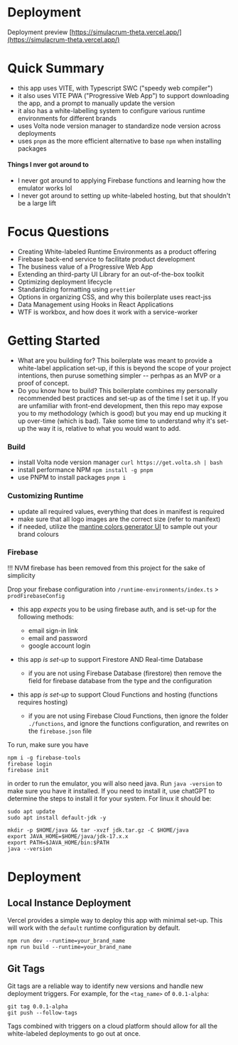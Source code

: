 # Deployment

Deployment preview [https://simulacrum-theta.vercel.app/](https://simulacrum-theta.vercel.app/)

# Quick Summary

- this app uses VITE, with Typescript SWC ("speedy web compiler")
- it also uses VITE PWA ("Progressive Web App") to support downloading the app, and a prompt to manually update the version
- it also has a white-labelling system to configure various runtime environments for different brands
- uses Volta node version manager to standardize node version across deployments
- uses `pnpm` as the more efficient alternative to base `npm` when installing packages

#### Things I nver got around to

- I never got around to applying Firebase functions and learning how the emulator works lol
- I never got around to setting up white-labeled hosting, but that shouldn't be a large lift

# Focus Questions

- Creating White-labeled Runtime Environments as a product offering
- Firebase back-end service to facilitate product development
- The business value of a Progressive Web App
- Extending an third-party UI Library for an out-of-the-box toolkit
- Optimizing deployment lifecycle
- Standardizing formatting using `prettier`
- Options in organizing CSS, and why this boilerplate uses react-jss
- Data Management using Hooks in React Applications
- WTF is workbox, and how does it work with a service-worker

# Getting Started

- What are you building for?
  This boilerplate was meant to provide a white-label application set-up, if this is beyond the scope of your project intentions, then puruse something simpler -- perhpas as an MVP or a proof of concept.
- Do you know how to build?
  This boilerplate combines my personally recommended best practices and set-up as of the time I set it up. If you are unfamiliar with front-end development, then this repo may expose you to my methodology (which is good) but you may end up mucking it up over-time (which is bad). Take some time to understand why it's set-up the way it is, relative to what you would want to add.

### Build

- install Volta node version manager `curl https://get.volta.sh | bash`
- install performance NPM `npm install -g pnpm`
- use PNPM to install packages `pnpm i`

### Customizing Runtime

- update all required values, everything that does in manifest is required
- make sure that all logo images are the correct size (refer to manifext)
- if needed, utilize the [mantine colors generator UI](https://mantine.dev/colors-generator/) to sample out your brand colours

### Firebase

!!! NVM firebase has been removed from this project for the sake of simplicity

Drop your firebase configuration into `/runtime-environments/index.ts` > `prodFirebaseConfig`

- this app _expects_ you to be using firebase auth, and is set-up for the following methods:
  - email sign-in link
  - email and password
  - google account login

- this app _is set-up_ to support Firestore AND Real-time Database
  - if you are not using Firebase Database (firestore) then remove the field for firebase database from the type and the configuration

- this app _is set-up_ to support Cloud Functions and hosting (functions requires hosting)
  - if you are not using Firebase Cloud Functions, then ignore the folder `./functions`, and ignore the functions configuration, and rewrites on the `firebase.json` file

To run, make sure you have

```
npm i -g firebase-tools
firebase login
firebase init
```

in order to run the emulator, you will also need java. Run `java -version` to make sure you have it installed. If you need to install it, use chatGPT to determine the steps to install it for your system. For linux it should be:

```
sudo apt update
sudo apt install default-jdk -y

mkdir -p $HOME/java && tar -xvzf jdk.tar.gz -C $HOME/java
export JAVA_HOME=$HOME/java/jdk-17.x.x
export PATH=$JAVA_HOME/bin:$PATH
java --version
```

# Deployment

## Local Instance Deployment

Vercel provides a simple way to deploy this app with minimal set-up. This will work with the `default` runtime configuration by default.

```
npm run dev --runtime=your_brand_name
npm run build --runtime=your_brand_name
```

## Git Tags

Git tags are a reliable way to identify new versions and handle new deployment triggers. For example, for the `<tag_name>` of `0.0.1-alpha`:

```
git tag 0.0.1-alpha
git push --follow-tags
```

Tags combined with triggers on a cloud platform should allow for all the white-labeled deployments to go out at once.
